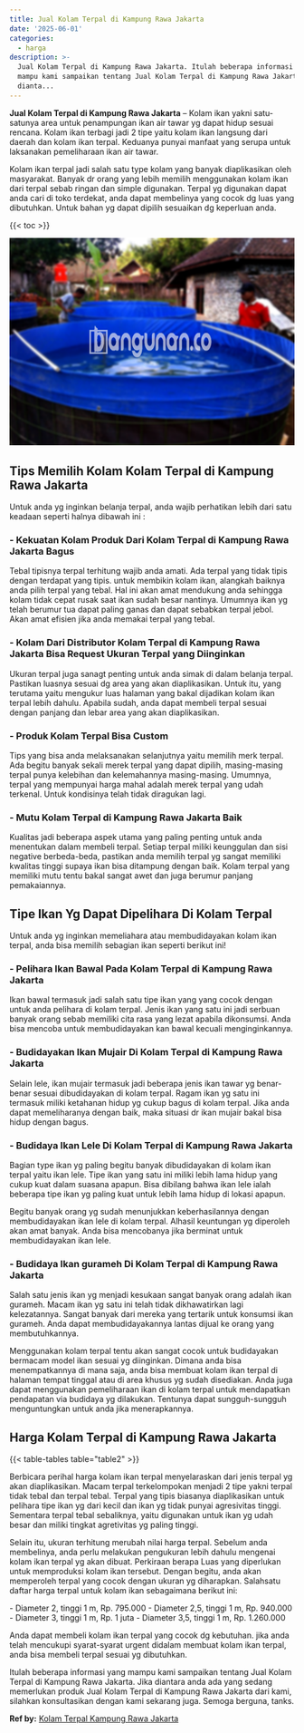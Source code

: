 ```yaml
---
title: Jual Kolam Terpal di Kampung Rawa Jakarta
date: '2025-06-01'
categories:
  - harga
description: >-
  Jual Kolam Terpal di Kampung Rawa Jakarta. Itulah beberapa informasi yang
  mampu kami sampaikan tentang Jual Kolam Terpal di Kampung Rawa Jakarta. Jika
  dianta...
---
```


**Jual Kolam Terpal di Kampung Rawa Jakarta** – Kolam ikan yakni satu-satunya area untuk penampungan ikan air tawar yg dapat hidup sesuai rencana. Kolam ikan terbagi jadi 2 tipe yaitu kolam ikan langsung dari daerah dan kolam ikan terpal. Keduanya punyai manfaat yang serupa untuk laksanakan pemeliharaan ikan air tawar.

Kolam ikan terpal jadi salah satu type kolam yang banyak diaplikasikan oleh masyarakat. Banyak dr orang yang lebih memilih menggunakan kolam ikan dari terpal sebab ringan dan simple digunakan. Terpal yg digunakan dapat anda cari di toko terdekat, anda dapat membelinya yang cocok dg luas yang dibutuhkan. Untuk bahan yg dapat dipilih sesuaikan dg keperluan anda.

{{< toc >}}

![Jual Kolam Terpal di Kampung Rawa Jakarta](/images/jual-kolam-terpal-38.png)

## Tips Memilih Kolam Kolam Terpal di Kampung Rawa Jakarta

Untuk anda yg inginkan belanja terpal, anda wajib perhatikan lebih dari satu keadaan seperti halnya dibawah ini :

### \- Kekuatan Kolam Produk Dari Kolam Terpal di Kampung Rawa Jakarta Bagus

Tebal tipisnya terpal terhitung wajib anda amati. Ada terpal yang tidak tipis dengan terdapat yang tipis. untuk membikin kolam ikan, alangkah baiknya anda pilih terpal yang tebal. Hal ini akan amat mendukung anda sehingga kolam tidak cepat rusak saat ikan sudah besar nantinya. Umumnya ikan yg telah berumur tua dapat paling ganas dan dapat sebabkan terpal jebol. Akan amat efisien jika anda memakai terpal yang tebal.

### \- Kolam Dari Distributor Kolam Terpal di Kampung Rawa Jakarta Bisa Request Ukuran Terpal yang Diinginkan

Ukuran terpal juga sanagt penting untuk anda simak di dalam belanja terpal. Pastikan luasnya sesuai dg area yang akan diaplikasikan. Untuk itu, yang terutama yaitu mengukur luas halaman yang bakal dijadikan kolam ikan terpal lebih dahulu. Apabila sudah, anda dapat membeli terpal sesuai dengan panjang dan lebar area yang akan diaplikasikan.

### \- Produk Kolam Terpal Bisa Custom

Tips yang bisa anda melaksanakan selanjutnya yaitu memilih merk terpal. Ada begitu banyak sekali merek terpal yang dapat dipilih, masing-masing terpal punya kelebihan dan kelemahannya masing-masing. Umumnya, terpal yang mempunyai harga mahal adalah merek terpal yang udah terkenal. Untuk kondisinya telah tidak diragukan lagi.

### \- Mutu Kolam Terpal di Kampung Rawa Jakarta Baik

Kualitas jadi beberapa aspek utama yang paling penting untuk anda menentukan dalam membeli terpal. Setiap terpal miliki keunggulan dan sisi negative berbeda-beda, pastikan anda memilih terpal yg sangat memiliki kwalitas tinggi supaya ikan bisa ditampung dengan baik. Kolam terpal yang memiliki mutu tentu bakal sangat awet dan juga berumur panjang pemakaiannya.

## Tipe Ikan Yg Dapat Dipelihara Di Kolam Terpal

Untuk anda yg inginkan memeliahara atau membudidayakan kolam ikan terpal, anda bisa memilih sebagian ikan seperti berikut ini!

### \- Pelihara Ikan Bawal Pada Kolam Terpal di Kampung Rawa Jakarta

Ikan bawal termasuk jadi salah satu tipe ikan yang yang cocok dengan untuk anda pelihara di kolam terpal. Jenis ikan yang satu ini jadi serbuan banyak orang sebab memiliki cita rasa yang lezat apabila dikonsumsi. Anda bisa mencoba untuk membudidayakan kan bawal kecuali menginginkannya.

### \- Budidayakan Ikan Mujair Di Kolam Terpal di Kampung Rawa Jakarta

Selain lele, ikan mujair termasuk jadi beberapa jenis ikan tawar yg benar-benar sesuai dibudidayakan di kolam terpal. Ragam ikan yg satu ini termasuk miliki ketahanan hidup yg cukup bagus di kolam terpal. Jika anda dapat memeliharanya dengan baik, maka situasi dr ikan mujair bakal bisa hidup dengan bagus.

### \- Budidaya Ikan Lele Di Kolam Terpal di Kampung Rawa Jakarta

Bagian type ikan yg paling begitu banyak dibudidayakan di kolam ikan terpal yaitu ikan lele. Tipe ikan yang satu ini miliki lebih lama hidup yang cukup kuat dalam suasana apapun. Bisa dibilang bahwa ikan lele ialah beberapa tipe ikan yg paling kuat untuk lebih lama hidup di lokasi apapun.

Begitu banyak orang yg sudah menunjukkan keberhasilannya dengan membudidayakan ikan lele di kolam terpal. Alhasil keuntungan yg diperoleh akan amat banyak. Anda bisa mencobanya jika berminat untuk membudidayakan ikan lele.

### \- Budidaya Ikan gurameh Di Kolam Terpal di Kampung Rawa Jakarta

Salah satu jenis ikan yg menjadi kesukaan sangat banyak orang adalah ikan gurameh. Macam ikan yg satu ini telah tidak dikhawatirkan lagi kelezatannya. Sangat banyak dari mereka yang tertarik untuk konsumsi ikan gurameh. Anda dapat membudidayakannya lantas dijual ke orang yang membutuhkannya.

Menggunakan kolam terpal tentu akan sangat cocok untuk budidayakan bermacam model ikan sesuai yg diinginkan. Dimana anda bisa menempatkannya di mana saja, anda bisa membuat kolam ikan terpal di halaman tempat tinggal atau di area khusus yg sudah disediakan. Anda juga dapat menggunakan pemeliharaan ikan di kolam terpal untuk mendapatkan pendapatan via budidaya yg dilakukan. Tentunya dapat sungguh-sungguh menguntungkan untuk anda jika menerapkannya.

## Harga Kolam Terpal di Kampung Rawa Jakarta

{{< table-tables table="table2" >}}

Berbicara perihal harga kolam ikan terpal menyelaraskan dari jenis terpal yg akan diaplikasikan. Macam terpal terkelompokan menjadi 2 tipe yakni terpal tidak tebal dan terpal tebal. Terpal yang tipis biasanya diaplikasikan untuk pelihara tipe ikan yg dari kecil dan ikan yg tidak punyai agresivitas tinggi. Sementara terpal tebal sebaliknya, yaitu digunakan untuk ikan yg udah besar dan miliki tingkat agretivitas yg paling tinggi.

Selain itu, ukuran terhitung merubah nilai harga terpal. Sebelum anda membelinya, anda perlu melakukan pengukuran lebih dahulu mengenai kolam ikan terpal yg akan dibuat. Perkiraan berapa Luas yang diperlukan untuk memproduksi kolam ikan tersebut. Dengan begitu, anda akan memperoleh terpal yang cocok dengan ukuran yg diharapkan. Salahsatu daftar harga terpal untuk kolam ikan sebagaimana berikut ini:

\- Diameter 2, tinggi 1 m, Rp. 795.000 - Diameter 2,5, tinggi 1 m, Rp. 940.000 - Diameter 3, tinggi 1 m, Rp. 1 juta - Diameter 3,5, tinggi 1 m, Rp. 1.260.000

Anda dapat membeli kolam ikan terpal yang cocok dg kebutuhan. jika anda telah mencukupi syarat-syarat urgent didalam membuat kolam ikan terpal, anda bisa membeli terpal sesuai yg dibutuhkan.

Itulah beberapa informasi yang mampu kami sampaikan tentang Jual Kolam Terpal di Kampung Rawa Jakarta. Jika diantara anda ada yang sedang memerlukan produk Jual Kolam Terpal di Kampung Rawa Jakarta dari kami, silahkan konsultasikan dengan kami sekarang juga. Semoga berguna, tanks.

**Ref by:** [Kolam Terpal Kampung Rawa Jakarta](https://id.wikipedia.org/wiki/Kolam)
